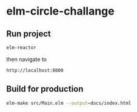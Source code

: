 # elm-circle-challange


## Run project

``` bash
elm-reactor
```

then navigate to

    http://localhost:8000

## Build for production

```bash
elm-make src/Main.elm --output=docs/index.html
```
